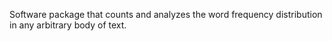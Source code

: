 Software package that counts and analyzes the word frequency distribution in any arbitrary body of text.
